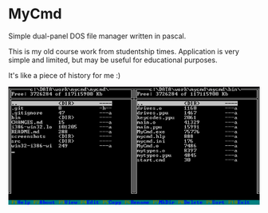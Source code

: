 # MyCmd
Simple dual-panel DOS file manager written in pascal.

This is my old course work from studentship times.
Application is very simple and limited, but may be useful for educational purposes. 

It's like a piece of history for me :)

![Screenshot](screenshots/mycmd.png)

